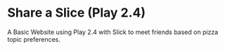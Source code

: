 # Share a Slice (Play 2.4)
A Basic Website using Play 2.4 with Slick to meet friends based on pizza topic preferences.
